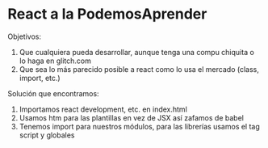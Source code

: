 # React a la PodemosAprender

Objetivos: 

1. Que cualquiera pueda desarrollar, aunque tenga una compu chiquita o lo haga en glitch.com
2. Que sea lo más parecido posible a react como lo usa el mercado (class, import, etc.)


Solución que encontramos:
1. Importamos react development, etc. en index.html
2. Usamos htm para las plantillas en vez de JSX así zafamos de babel
3. Tenemos import para nuestros módulos, para las librerías usamos el tag script y globales


